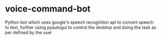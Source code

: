 # voice-command-bot
Python bot which uses google's speech recognition api to convert speech to text, further using pyautogui to control the desktop and doing the task as per defined by the user
